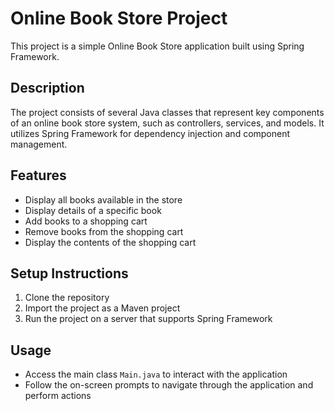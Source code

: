 # Online Book Store Project

This project is a simple Online Book Store application built using Spring Framework.

## Description

The project consists of several Java classes that represent key components of an online book store system, such as controllers, services, and models. It utilizes Spring Framework for dependency injection and component management.

## Features

- Display all books available in the store
- Display details of a specific book
- Add books to a shopping cart
- Remove books from the shopping cart
- Display the contents of the shopping cart

## Setup Instructions

1. Clone the repository
2. Import the project as a Maven project
3. Run the project on a server that supports Spring Framework

## Usage

- Access the main class `Main.java` to interact with the application
- Follow the on-screen prompts to navigate through the application and perform actions
